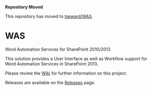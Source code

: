 **Repository Moved**

This repository has moved to [tseward/WAS](https://github.com/tseward/WAS).

WAS
===

Word Automation Services for SharePoint 2010/2013

This solution provides a User Interface as well as Workflow support 
for Word Automation Services in SharePoint 2013.

Please review the [Wiki](../../wiki) for further information on this project.

Releases are available on the [Releases](../../releases) page.
